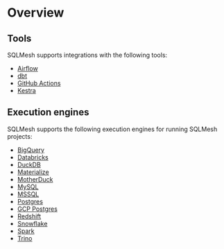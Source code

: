 # Overview

## Tools
SQLMesh supports integrations with the following tools:

* [Airflow](airflow.md)
* [dbt](dbt.md)
* [GitHub Actions](github.md)
* [Kestra](https://kestra.io/plugins/plugin-sqlmesh/tasks/cli/io.kestra.plugin.sqlmesh.cli.sqlmeshcli)

## Execution engines
SQLMesh supports the following execution engines for running SQLMesh projects:

* [BigQuery](./engines/bigquery.md)
* [Databricks](./engines/databricks.md)
* [DuckDB](./engines/duckdb.md)
* [Materialize](./engines/materialize.md)
* [MotherDuck](./engines/motherduck.md)
* [MySQL](./engines/mysql.md)
* [MSSQL](./engines/mssql.md)
* [Postgres](./engines/postgres.md)
* [GCP Postgres](./engines/gcp-postgres.md)
* [Redshift](./engines/redshift.md)
* [Snowflake](./engines/snowflake.md)
* [Spark](./engines/spark.md)
* [Trino](./engines/trino.md)
